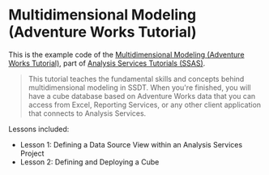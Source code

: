 # Multidimensional Modeling (Adventure Works Tutorial)

This is the example code of the [Multidimensional Modeling (Adventure Works Tutorial)][tutorial], part of [Analysis Services Tutorials (SSAS)][tutorials-ssas].

> This tutorial teaches the fundamental skills and concepts behind multidimensional modeling in SSDT. When you're finished, you will have a cube database based on Adventure Works data that you can access from Excel, Reporting Services, or any other client application that connects to Analysis Services.

Lessons included:

* Lesson 1: Defining a Data Source View within an Analysis Services Project
* Lesson 2: Defining and Deploying a Cube

[tutorial]: https://docs.microsoft.com/en-us/sql/analysis-services/multidimensional-modeling-adventure-works-tutorial
[tutorials-ssas]: https://docs.microsoft.com/en-us/sql/analysis-services/analysis-services-tutorials-ssas
